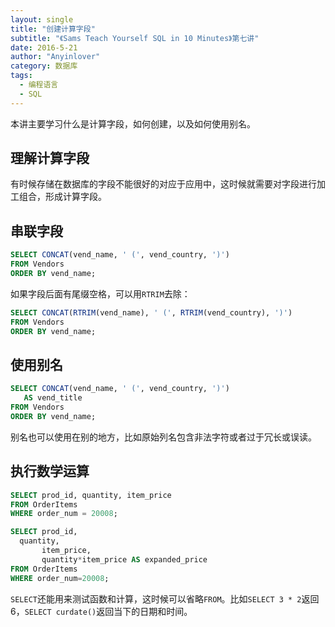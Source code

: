 ```yaml
---
layout: single
title: "创建计算字段"
subtitle: "《Sams Teach Yourself SQL in 10 Minutes》第七讲"
date: 2016-5-21
author: "Anyinlover"
category: 数据库
tags:
  - 编程语言
  - SQL
---
```


本讲主要学习什么是计算字段，如何创建，以及如何使用别名。

## 理解计算字段

有时候存储在数据库的字段不能很好的对应于应用中，这时候就需要对字段进行加工组合，形成计算字段。

## 串联字段

```sql
SELECT CONCAT(vend_name, ' (', vend_country, ')')
FROM Vendors
ORDER BY vend_name;
```

如果字段后面有尾缀空格，可以用`RTRIM`去除：

```sql
SELECT CONCAT(RTRIM(vend_name), ' (', RTRIM(vend_country), ')')
FROM Vendors
ORDER BY vend_name;
```

## 使用别名

```sql
SELECT CONCAT(vend_name, ' (', vend_country, ')')
   AS vend_title
FROM Vendors
ORDER BY vend_name;
```

别名也可以使用在别的地方，比如原始列名包含非法字符或者过于冗长或误读。

## 执行数学运算

```sql
SELECT prod_id, quantity, item_price
FROM OrderItems
WHERE order_num = 20008;

SELECT prod_id,
  quantity,
       item_price,
       quantity*item_price AS expanded_price
FROM OrderItems
WHERE order_num=20008;
```

`SELECT`还能用来测试函数和计算，这时候可以省略`FROM`。比如`SELECT 3 * 2`返回 6，`SELECT curdate()`返回当下的日期和时间。
